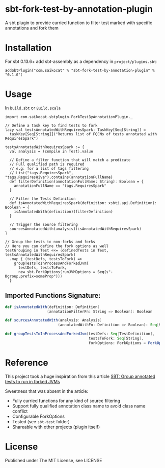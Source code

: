 # sbt-fork-test-by-annotation-plugin
A sbt plugin to provide curried function to filter test marked with specific annotations and fork them

# Installation
For sbt 0.13.6+ add sbt-assembly as a dependency in `project/plugins.sbt`:

```
addSbtPlugin("com.saikocat" % "sbt-fork-test-by-annotation-plugin" % "0.1.0")
```

# Usage
In `build.sbt` or `Build.scala`

```
import com.saikocat.sbtplugin.ForkTestByAnnotationPlugin._

// Define a task key to find tests to fork
lazy val testsAnnotatedWithRequiresSpark: TaskKey[Seq[String]] =
  taskKey[Seq[String]]("Returns list of FQCNs of tests annotated with RequiresSpark")

testsAnnotatedWithRequiresSpark := {
  val analysis = (compile in Test).value

  // Define a filter function that will match a predicate
  // Full qualified path is required
  // e.g: for a list of tags filtering
  // List("tags.RequiresSpark", "tags.RequiresHive").contains(annotationFullName)
  def filterDefinition(annotationFullName: String): Boolean = {
    annotationFullName == "tags.RequiresSpark"
  }

  // Filter the Tests Definition
  def isAnnotatedWithRequiresSpark(definition: xsbti.api.Definition): Boolean = {
    isAnnotatedWith(definition)(filterDefinition)
  }

  // Trigger the source filtering
  sourcesAnnotatedWith(analysis)(isAnnotatedWithRequiresSpark)
}

// Group the tests to non-forks and forks
// Here you can define the fork options as well
testGrouping in Test <<= (definedTests in Test, testsAnnotatedWithRequiresSpark)
  .map { (testDefs, testsToFork) =>
    groupTestsToInProcessAndForkedJvm(
      testDefs, testsToFork,
      new sbt.ForkOptions(runJVMOptions = Seq(s"-Dgroup.prefix=someProp")))
  }
```


## Imported Functions Signature:
```scala
def isAnnotatedWith(definition: Definition)
                   (annotationFilterFn: String => Boolean): Boolean

def sourcesAnnotatedWith(analysis: Analysis)
                        (annotatedWithFn: Definition => Boolean): Seq[String] 

def groupTestsToInProcessAndForkedJvm(testDefs: Seq[TestDefinition],
                                      testsToFork: Seq[String],
                                      forkOptions: ForkOptions = ForkOptions()): Seq[Group]
```


# Reference
This project took a huge inspiration from this article
[SBT: Group annotated tests to run in forked JVMs](http://chariotsolutions.com/blog/post/sbt-group-annotated-tests-run-forked-jvms)

Sweetness that was absent in the article:
* Fully curried functions for any kind of source filtering
* Support fully qualified annotation class name to avoid class name conflict
* Configurable ForkOptions
* Tested (see `sbt-test` folder)
* Shareable with other projects (plugin itself)

# License
Published under The MIT License, see LICENSE
